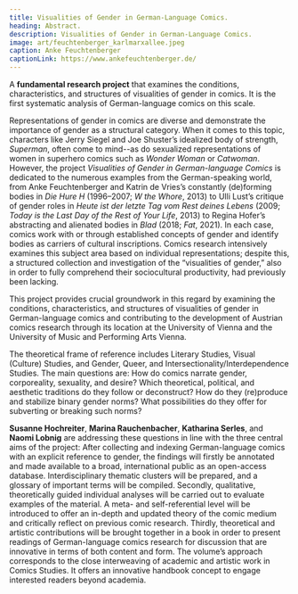 ```yaml
---
title: Visualities of Gender in German-Language Comics.
heading: Abstract.
description: Visualities of Gender in German-Language Comics.
image: art/feuchtenberger_karlmarxallee.jpeg
caption: Anke Feuchtenberger
captionLink: https://www.ankefeuchtenberger.de/
---
```


A **fundamental research project** that examines the conditions, characteristics, and structures of visualities of gender in comics. It is the first systematic analysis of German-language comics on this scale.

<!--more-->

Representations of gender in comics are diverse and demonstrate the importance of gender as a structural category. When it comes to this topic, characters like Jerry Siegel and Joe Shuster’s idealized body of strength, _Superman_, often come to mind--as do sexualized representations of women in superhero comics such as _Wonder Woman_ or _Catwoman_. However, the project _Visualities of Gender in German-language Comics_ is dedicated to the numerous examples from the German-speaking world, from Anke Feuchtenberger and Katrin de Vries’s constantly (de)forming bodies in _Die Hure H_ (1996–2007; _W the Whore_, 2013) to Ulli Lust’s critique of gender roles in _Heute ist der letzte Tag vom Rest deines Lebens_ (2009; _Today is the Last Day of the Rest of Your Life_, 2013) to Regina Hofer’s abstracting and alienated bodies in _Blad_ (2018; _Fat_, 2021). In each case, comics work with or through established concepts of gender and identify bodies as carriers of cultural inscriptions. Comics research intensively examines this subject area based on individual representations; despite this, a structured collection and investigation of the “visualities of gender,” also in order to fully comprehend their sociocultural productivity, had previously been lacking.

This project provides crucial groundwork in this regard by examining the conditions, characteristics, and structures of visualities of gender in German-language comics and contributing to the development of Austrian comics research through its location at the University of Vienna and the University of Music and Performing Arts Vienna. 

The theoretical frame of reference includes Literary Studies, Visual (Culture) Studies, and Gender, Queer, and Intersectionality/Interdependence Studies. The main questions are: How do comics narrate gender, corporeality, sexuality, and desire? Which theoretical, political, and aesthetic traditions do they follow or deconstruct? How do they (re)produce and stabilize binary gender norms? What possibilities do they offer for subverting or breaking such norms?

**Susanne Hochreiter**, **Marina Rauchenbacher**, **Katharina Serles**, and **Naomi Lobnig** are addressing these questions in line with the three central aims of the project: After collecting and indexing German-language comics with an explicit reference to gender, the findings will firstly be annotated and made available to a broad, international public as an open-access database. Interdisciplinary thematic clusters will be prepared, and a glossary of important terms will be compiled. Secondly, qualitative, theoretically guided individual analyses will be carried out to evaluate examples of the material. A meta- and self-referential level will be introduced to offer an in-depth and updated theory of the comic medium and critically reflect on previous comic research. Thirdly, theoretical and artistic contributions will be brought together in a book in order to present readings of German-language comics research for discussion that are innovative in terms of both content and form. The volume’s approach corresponds to the close interweaving of academic and artistic work in Comics Studies. It offers an innovative handbook concept to engage interested readers beyond academia.
